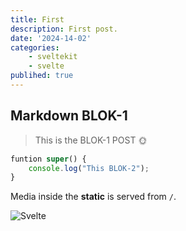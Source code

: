 ```yaml
---
title: First
description: First post.
date: '2024-14-02'
categories: 
    - sveltekit
    - svelte
publihed: true
---
```


## Markdown BLOK-1

> This is the BLOK-1 POST 🌞

```js
funtion super() {
    console.log("This BLOK-2");
}
```

Media inside the **static** is served from `/`.

![Svelte](favicon.png)


